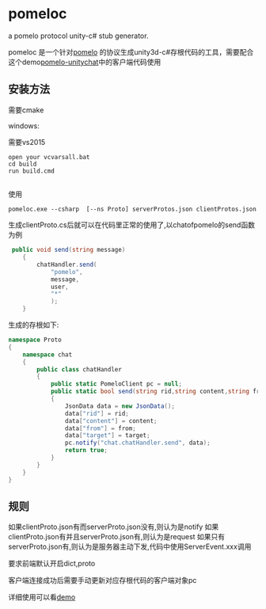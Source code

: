 # pomeloc

a pomelo protocol unity-c# stub generator.

pomeloc 是一个针对[pomelo](https://github.com/NetEase/pomelo) 的协议生成unity3d-c#存根代码的工具，需要配合这个demo[pomelo-unitychat](https://github.com/flamefox/pomelo-unitychat)中的客户端代码使用

## 安装方法
需要cmake

windows:

需要vs2015
```batch
open your vcvarsall.bat 
cd build
run build.cmd
```
##

使用
```batch
pomeloc.exe --csharp  [--ns Proto] serverProtos.json clientProtos.json
```

生成clientProto.cs后就可以在代码里正常的使用了,以chatofpomelo的send函数为例
```csharp
 public void send(string message)
    {
        chatHandler.send(
            "pomelo",
            message,
            user,
            "*"
            );
    }
```

生成的存根如下:
```csharp
namespace Proto
{
    namespace chat
    {
        public class chatHandler
        {
            public static PomeloClient pc = null;
            public static bool send(string rid,string content,string from,string target)
            {
                JsonData data = new JsonData();
                data["rid"] = rid;
                data["content"] = content;
                data["from"] = from;
                data["target"] = target;
                pc.notify("chat.chatHandler.send", data);
                return true;
            }
        }
    }
}
```

## 规则
如果clientProto.json有而serverProto.json没有,则认为是notify
如果clientProto.json有并且serverProto.json有,则认为是request
如果只有serverProto.json有,则认为是服务器主动下发,代码中使用ServerEvent.xxx调用

要求前端默认开启dict,proto

客户端连接成功后需要手动更新对应存根代码的客户端对象pc

详细使用可以看[demo](https://github.com/flamefox/pomelo-unitychat)